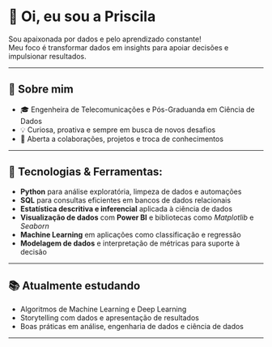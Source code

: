 # 👋 Oi, eu sou a Priscila

Sou apaixonada por dados e pelo aprendizado constante!  
Meu foco é transformar dados em insights para apoiar decisões e impulsionar resultados.

---

## 🚀 Sobre mim

- 🎓 Engenheira de Telecomunicações e Pós-Graduanda em Ciência de Dados
- 💡 Curiosa, proativa e sempre em busca de novos desafios
- 🤝 Aberta a colaborações, projetos e troca de conhecimentos

---

## 💼 Tecnologias & Ferramentas:

- **Python** para análise exploratória, limpeza de dados e automações  
- **SQL** para consultas eficientes em bancos de dados relacionais  
- **Estatística descritiva e inferencial** aplicada à ciência de dados  
- **Visualização de dados** com **Power BI** e bibliotecas como *Matplotlib* e *Seaborn*  
- **Machine Learning** em aplicações como classificação e regressão  
- **Modelagem de dados** e interpretação de métricas para suporte à decisão

---

## 📚 Atualmente estudando

- Algoritmos de Machine Learning e Deep Learning
- Storytelling com dados e apresentação de resultados
- Boas práticas em análise, engenharia de dados e ciência de dados

---
